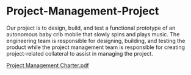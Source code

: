 # Project-Management-Project
Our project is to design, build, and test a functional prototype of an autonomous baby crib mobile that slowly spins and plays music. The engineering team is responsible for designing, building, and testing the product while the project management team is responsible for creating project-related collateral to assist in managing the project.



[Project Management Charter.pdf](https://github.com/Klevis-Todi/Project-Management-Project-/files/14734739/Project.Management.Charter.pdf)
